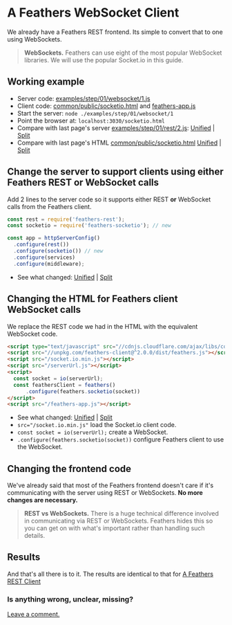 # A Feathers WebSocket Client

We already have a Feathers REST frontend.
Its simple to convert that to one using WebSockets.

> **WebSockets.** Feathers can use eight of the most popular WebSocket libraries.
We will use the popular Socket.io in this guide.


## Working example

- Server code: [examples/step/01/websocket/1.js](https://github.com/feathersjs/feathers-docs/blob/master/examples/step/01/websocket/1.js)
- Client code: [common/public/socketio.html](https://github.com/feathersjs/feathers-docs/blob/master/examples/step/01/common/public/socketio.html)
and
[feathers-app.js](https://github.com/feathersjs/feathers-docs/blob/master/examples/step/01/common/public/feathers-app.js)
- Start the server: `node ./examples/step/01/websocket/1`
- Point the browser at: `localhost:3030/socketio.html`
- Compare with last page's server
[examples/step/01/rest/2.js](https://github.com/feathersjs/feathers-docs/blob/master/examples/step/01/rest/2.js):
[Unified](http://htmlpreview.github.io/?https://github.com/feathersjs/feathers-docs/blob/master/examples/step/_diff/01-websocket-1-line.html)
|
[Split](http://htmlpreview.github.io/?https://github.com/feathersjs/feathers-docs/blob/master/examples/step/_diff/01-websocket-1-side.html)
- Compare with last page's HTML
[common/public/socketio.html](https://github.com/feathersjs/feathers-docs/blob/master/examples/step/01/common/public/socketio.html)
[Unified](http://htmlpreview.github.io/?https://github.com/feathersjs/feathers-docs/blob/master/examples/step/_diff/01-websocket-socketio-line.html)
|
[Split](http://htmlpreview.github.io/?https://github.com/feathersjs/feathers-docs/blob/master/examples/step/_diff/01-websocket-socketio-side.html)


## Change the server to support clients using either Feathers REST **or** WebSocket calls

Add 2 lines to the server code so it supports
either REST **or** WebSocket calls from the Feathers client.

```javascript
const rest = require('feathers-rest');
const socketio = require('feathers-socketio'); // new

const app = httpServerConfig()
  .configure(rest())
  .configure(socketio()) // new
  .configure(services)
  .configure(middleware);
```
- See what changed:
[Unified](http://htmlpreview.github.io/?https://github.com/feathersjs/feathers-docs/blob/master/examples/step/_diff/01-websocket-1-line.html)
|
[Split](http://htmlpreview.github.io/?https://github.com/feathersjs/feathers-docs/blob/master/examples/step/_diff/01-websocket-1-side.html)

## Changing the HTML for Feathers client WebSocket calls

We replace the REST code we had in the HTML with the equivalent WebSocket code.

```html
<script type="text/javascript" src="//cdnjs.cloudflare.com/ajax/libs/core-js/2.1.4/core.min.js"></script>
<script src="//unpkg.com/feathers-client@^2.0.0/dist/feathers.js"></script>
<script src="/socket.io.min.js"></script>
<script src="/serverUrl.js"></script>
<script>
  const socket = io(serverUrl);
  const feathersClient = feathers()
      .configure(feathers.socketio(socket))
</script>
<script src="/feathers-app.js"></script>
```
- See what changed:
[Unified](http://htmlpreview.github.io/?https://github.com/feathersjs/feathers-docs/blob/master/examples/step/_diff/01-websocket-socketio-line.html)
|
[Split](http://htmlpreview.github.io/?https://github.com/feathersjs/feathers-docs/blob/master/examples/step/_diff/01-websocket-socketio-side.html)
- `src="/socket.io.min.js"` load the Socket.io client code.
- `const socket = io(serverUrl);` create a WebSocket.
- `.configure(feathers.socketio(socket))` configure Feathers client to use the WebSocket.

## Changing the frontend code

We've already said that most of the Feathers frontend doesn't care
if it's communicating with the server using REST or WebSockets.
**No more changes are necessary.**

> **REST vs WebSockets.**
There is a huge technical difference involved in communicating via REST or WebSockets.
Feathers hides this so you can get on with what's important
rather than handling such details.

## Results

And that's all there is to it.
The results are identical to that for [A Feathers REST Client](./rest-client.md)
 
### Is anything wrong, unclear, missing?
[Leave a comment.](https://github.com/feathersjs/feathers-docs/issues/new?title=Comment:Step-Basic-Socket-client&body=Comment:Step-Basic-Socket-client)
